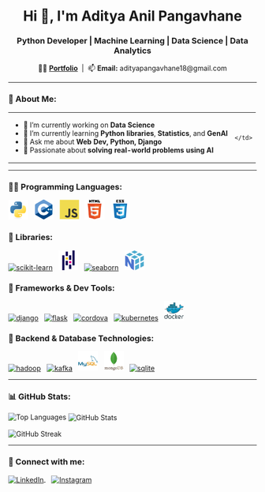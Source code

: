 <h1 align="center">Hi 👋, I'm Aditya Anil Pangavhane</h1>
<h3 align="center">Python Developer | Machine Learning | Data Science | Data Analytics</h3>

<p align="center">
  👨‍💻 <a href="https://adityapangavhaneportfolio.netlify.app/" target="_blank"><strong>Portfolio</strong></a> &nbsp;|&nbsp; 
  📫 <strong>Email:</strong> adityapangavhane18@gmail.com
</p>

---

<h3 align="left">🚀 About Me:</h3>

<table>
  <tr>
    <td>
      <ul>
        <li>🔭 I’m currently working on <strong>Data Science</strong></li>
        <li>🌱 I’m currently learning <strong>Python libraries</strong>, <strong>Statistics</strong>, and <strong>GenAI</strong></li>
        <li>💬 Ask me about <strong>Web Dev, Python, Django</strong></li>
        <li>🎯 Passionate about <strong>solving real-world problems using AI</strong></li>
      </ul>
    </td>
    <td>

    </td>
  </tr>
</table>

---

<h3 align="left">🧑‍💻 Programming Languages:</h3>
<p align="left">
  <a href="#"><img src="https://raw.githubusercontent.com/devicons/devicon/master/icons/python/python-original.svg" alt="python" width="40" height="40"/></a>&nbsp;&nbsp;
  <a href="#"><img src="https://raw.githubusercontent.com/devicons/devicon/master/icons/cplusplus/cplusplus-original.svg" alt="cplusplus" width="40" height="40"/></a>&nbsp;&nbsp;
  <a href="#"><img src="https://raw.githubusercontent.com/devicons/devicon/master/icons/javascript/javascript-original.svg" alt="javascript" width="40" height="40"/></a>&nbsp;&nbsp;
  <a href="#"><img src="https://raw.githubusercontent.com/devicons/devicon/master/icons/html5/html5-original-wordmark.svg" alt="html5" width="40" height="40"/></a>&nbsp;&nbsp;
  <a href="#"><img src="https://raw.githubusercontent.com/devicons/devicon/master/icons/css3/css3-original-wordmark.svg" alt="css3" width="40" height="40"/></a>
</p>

<h3 align="left">🤖 Libraries:</h3>
<p align="left">
  <a href="#"><img src="https://upload.wikimedia.org/wikipedia/commons/0/05/Scikit_learn_logo_small.svg" alt="scikit-learn" width="40" height="40"/></a>&nbsp;&nbsp;
  <a href="#"><img src="https://raw.githubusercontent.com/devicons/devicon/master/icons/pandas/pandas-original.svg" alt="pandas" width="40" height="40"/></a>&nbsp;&nbsp;
  <a href="#"><img src="https://seaborn.pydata.org/_images/logo-mark-lightbg.svg" alt="seaborn" width="40" height="40"/></a>&nbsp;&nbsp;
  <a href="#"><img src="https://raw.githubusercontent.com/devicons/devicon/master/icons/numpy/numpy-original.svg" alt="numpy" width="40" height="40"/></a>
</p>

<h3 align="left">🧱 Frameworks & Dev Tools:</h3>
<p align="left">
  <a href="#"><img src="https://cdn.worldvectorlogo.com/logos/django.svg" alt="django" width="40" height="40"/></a>&nbsp;&nbsp;
  <a href="#"><img src="https://cdn.jsdelivr.net/gh/devicons/devicon/icons/flask/flask-original.svg" alt="flask" width="40" height="40"/></a>&nbsp;&nbsp;
  <a href="#"><img src="https://www.vectorlogo.zone/logos/apache_cordova/apache_cordova-icon.svg" alt="cordova" width="40" height="40"/></a>&nbsp;&nbsp;
  <a href="#"><img src="https://www.vectorlogo.zone/logos/kubernetes/kubernetes-icon.svg" alt="kubernetes" width="40" height="40"/></a>&nbsp;&nbsp;
  <a href="#"><img src="https://raw.githubusercontent.com/devicons/devicon/master/icons/docker/docker-original-wordmark.svg" alt="docker" width="40" height="40"/></a>
</p>

<h3 align="left">💾 Backend & Database Technologies:</h3>
<p align="left">
  <a href="#"><img src="https://www.vectorlogo.zone/logos/apache_hadoop/apache_hadoop-icon.svg" alt="hadoop" width="40" height="40"/></a>&nbsp;&nbsp;
  <a href="#"><img src="https://www.vectorlogo.zone/logos/apache_kafka/apache_kafka-icon.svg" alt="kafka" width="40" height="40"/></a>&nbsp;&nbsp;
  <a href="#"><img src="https://raw.githubusercontent.com/devicons/devicon/master/icons/mysql/mysql-original-wordmark.svg" alt="mysql" width="40" height="40"/></a>&nbsp;&nbsp;
  <a href="#"><img src="https://raw.githubusercontent.com/devicons/devicon/master/icons/mongodb/mongodb-original-wordmark.svg" alt="mongodb" width="40" height="40"/></a>&nbsp;&nbsp;
  <a href="#"><img src="https://www.vectorlogo.zone/logos/sqlite/sqlite-icon.svg" alt="sqlite" width="40" height="40"/></a>
</p>

---

<h3 align="left">📊 GitHub Stats:</h3>

<p><img align="left" src="https://github-readme-stats.vercel.app/api/top-langs?username=adityapangavhane18&show_icons=true&locale=en&layout=compact" alt="Top Languages" /></p>

<p>&nbsp;<img align="center" src="https://github-readme-stats.vercel.app/api?username=adityapangavhane18&show_icons=true&locale=en" alt="GitHub Stats" /></p>

<p><img align="center" src="https://github-readme-streak-stats.herokuapp.com/?user=adityapangavhane18&" alt="GitHub Streak" /></p>

---

<h3 align="left">🔗 Connect with me:</h3>
<p align="left">
  <a href="https://linkedin.com/in/aditya-pangavhane-803481217" target="_blank">
    <img align="center" src="https://raw.githubusercontent.com/rahuldkjain/github-profile-readme-generator/master/src/images/icons/Social/linked-in-alt.svg" alt="LinkedIn" height="30" width="40" />
  </a>&nbsp;&nbsp;
  <a href="https://www.instagram.com/_aditya_pangavhane" target="_blank">
    <img align="center" src="https://raw.githubusercontent.com/rahuldkjain/github-profile-readme-generator/master/src/images/icons/Social/instagram.svg" alt="Instagram" height="30" width="40" />
  </a>
</p>

